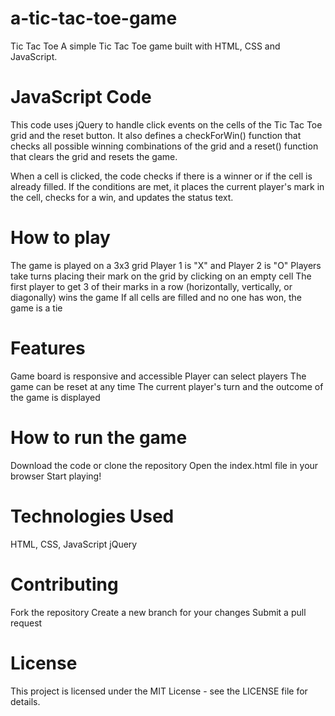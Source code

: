 # a-tic-tac-toe-game
Tic Tac Toe
A simple Tic Tac Toe game built with HTML, CSS and JavaScript.


# JavaScript Code 
This code uses jQuery to handle click events on the cells of the Tic Tac Toe grid and the reset button. It also defines a checkForWin() function that checks all possible winning combinations of the grid and a reset() function that clears the grid and resets the game.

When a cell is clicked, the code checks if there is a winner or if the cell is already filled. If the conditions are met, it places the current player's mark in the cell, checks for a win, and updates the status text.


# How to play
The game is played on a 3x3 grid
Player 1 is "X" and Player 2 is "O"
Players take turns placing their mark on the grid by clicking on an empty cell
The first player to get 3 of their marks in a row (horizontally, vertically, or diagonally) wins the game
If all cells are filled and no one has won, the game is a tie


# Features
Game board is responsive and accessible
Player can select players
The game can be reset at any time
The current player's turn and the outcome of the game is displayed


# How to run the game
Download the code or clone the repository
Open the index.html file in your browser
Start playing!


# Technologies Used
HTML, CSS, JavaScript
jQuery 


# Contributing

Fork the repository
Create a new branch for your changes
Submit a pull request


# License
This project is licensed under the MIT License - see the LICENSE file for details.